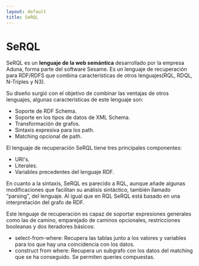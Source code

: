 ```yaml
---
layout: default
title: SeRQL
---
```


<div id="contact">
  <h1 class="pageTitle">SeRQL</h1>
  <p class="intro">
  SeRQL es un <b>lenguaje de la web semántica</b> desarrollado por la empresa Aduna, forma parte del software Sesame. Es un lenguaje de recuperación para RDF/RDFS que combina características de otros lenguajes(RQL, RDQL, N-Triples y N3).
  </p>
<p>
Su diseño surgió con el objetivo de combinar las ventajas de otros lenguajes, algunas características de este lenguaje son:
<ul>
  <li>Soporte de RDF Schema.</li>
  <li>Soporte en los tipos de datos de XML Schema.</li>
  <li>Transformación de grafos.</li>
  <li>Sintaxis expresiva para los path.</li>
  <li>Matching opcional de path.</li>
</ul>    
El lenguaje de recuperación SeRQL tiene tres principales componentes:
<ul>
  <li>URI's.</li>
  <li>Literales.</li>
  <li>Variables precedentes del lenguaje RDF.</li>
</ul>
En cuanto a la sintaxis, SeRQL es parecido a RQL, aunque añade algunas modificaciones que facilitan su análisis sintáctico, también llamado “parsing”, del lenguaje.
Al igual que en RQL SeRQL está basado en una interpretación del grafo de RDF.

Este lenguaje de recuperación es capaz de soportar expresiones generales como las de camino, emparejado de caminos opcionales, restricciones booleanas y dos iteradores básicos:
<ul>
  <li>select-from-where: Recupera las tablas junto a los valores y variables para los que hay una coincidencia con los datos.</li>
  <li>construct from where: Recupera un subgrafo con los datos del matching que se ha conseguido. Se permiten queries compuestas.</li>
</ul>
</p>